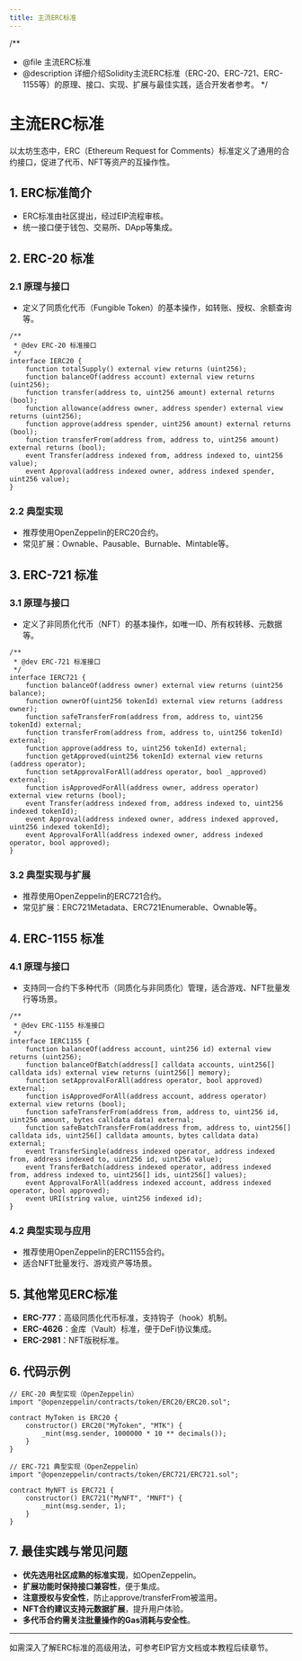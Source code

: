 ```yaml
---
title: 主流ERC标准
---
```


/**
 * @file 主流ERC标准
 * @description 详细介绍Solidity主流ERC标准（ERC-20、ERC-721、ERC-1155等）的原理、接口、实现、扩展与最佳实践，适合开发者参考。
 */

# 主流ERC标准

以太坊生态中，ERC（Ethereum Request for Comments）标准定义了通用的合约接口，促进了代币、NFT等资产的互操作性。

## 1. ERC标准简介
- ERC标准由社区提出，经过EIP流程审核。
- 统一接口便于钱包、交易所、DApp等集成。

## 2. ERC-20 标准
### 2.1 原理与接口
- 定义了同质化代币（Fungible Token）的基本操作，如转账、授权、余额查询等。

```solidity
/**
 * @dev ERC-20 标准接口
 */
interface IERC20 {
    function totalSupply() external view returns (uint256);
    function balanceOf(address account) external view returns (uint256);
    function transfer(address to, uint256 amount) external returns (bool);
    function allowance(address owner, address spender) external view returns (uint256);
    function approve(address spender, uint256 amount) external returns (bool);
    function transferFrom(address from, address to, uint256 amount) external returns (bool);
    event Transfer(address indexed from, address indexed to, uint256 value);
    event Approval(address indexed owner, address indexed spender, uint256 value);
}
```

### 2.2 典型实现
- 推荐使用OpenZeppelin的ERC20合约。
- 常见扩展：Ownable、Pausable、Burnable、Mintable等。

## 3. ERC-721 标准
### 3.1 原理与接口
- 定义了非同质化代币（NFT）的基本操作，如唯一ID、所有权转移、元数据等。

```solidity
/**
 * @dev ERC-721 标准接口
 */
interface IERC721 {
    function balanceOf(address owner) external view returns (uint256 balance);
    function ownerOf(uint256 tokenId) external view returns (address owner);
    function safeTransferFrom(address from, address to, uint256 tokenId) external;
    function transferFrom(address from, address to, uint256 tokenId) external;
    function approve(address to, uint256 tokenId) external;
    function getApproved(uint256 tokenId) external view returns (address operator);
    function setApprovalForAll(address operator, bool _approved) external;
    function isApprovedForAll(address owner, address operator) external view returns (bool);
    event Transfer(address indexed from, address indexed to, uint256 indexed tokenId);
    event Approval(address indexed owner, address indexed approved, uint256 indexed tokenId);
    event ApprovalForAll(address indexed owner, address indexed operator, bool approved);
}
```

### 3.2 典型实现与扩展
- 推荐使用OpenZeppelin的ERC721合约。
- 常见扩展：ERC721Metadata、ERC721Enumerable、Ownable等。

## 4. ERC-1155 标准
### 4.1 原理与接口
- 支持同一合约下多种代币（同质化与非同质化）管理，适合游戏、NFT批量发行等场景。

```solidity
/**
 * @dev ERC-1155 标准接口
 */
interface IERC1155 {
    function balanceOf(address account, uint256 id) external view returns (uint256);
    function balanceOfBatch(address[] calldata accounts, uint256[] calldata ids) external view returns (uint256[] memory);
    function setApprovalForAll(address operator, bool approved) external;
    function isApprovedForAll(address account, address operator) external view returns (bool);
    function safeTransferFrom(address from, address to, uint256 id, uint256 amount, bytes calldata data) external;
    function safeBatchTransferFrom(address from, address to, uint256[] calldata ids, uint256[] calldata amounts, bytes calldata data) external;
    event TransferSingle(address indexed operator, address indexed from, address indexed to, uint256 id, uint256 value);
    event TransferBatch(address indexed operator, address indexed from, address indexed to, uint256[] ids, uint256[] values);
    event ApprovalForAll(address indexed account, address indexed operator, bool approved);
    event URI(string value, uint256 indexed id);
}
```

### 4.2 典型实现与应用
- 推荐使用OpenZeppelin的ERC1155合约。
- 适合NFT批量发行、游戏资产等场景。

## 5. 其他常见ERC标准
- **ERC-777**：高级同质化代币标准，支持钩子（hook）机制。
- **ERC-4626**：金库（Vault）标准，便于DeFi协议集成。
- **ERC-2981**：NFT版税标准。

## 6. 代码示例

```solidity
// ERC-20 典型实现（OpenZeppelin）
import "@openzeppelin/contracts/token/ERC20/ERC20.sol";

contract MyToken is ERC20 {
    constructor() ERC20("MyToken", "MTK") {
        _mint(msg.sender, 1000000 * 10 ** decimals());
    }
}

// ERC-721 典型实现（OpenZeppelin）
import "@openzeppelin/contracts/token/ERC721/ERC721.sol";

contract MyNFT is ERC721 {
    constructor() ERC721("MyNFT", "MNFT") {
        _mint(msg.sender, 1);
    }
}
```

## 7. 最佳实践与常见问题
- **优先选用社区成熟的标准实现**，如OpenZeppelin。
- **扩展功能时保持接口兼容性**，便于集成。
- **注意授权与安全性**，防止approve/transferFrom被滥用。
- **NFT合约建议支持元数据扩展**，提升用户体验。
- **多代币合约需关注批量操作的Gas消耗与安全性**。

---

如需深入了解ERC标准的高级用法，可参考EIP官方文档或本教程后续章节。 